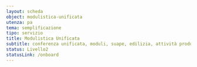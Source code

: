 ```yaml
---
layout: scheda
object: modulistica-unificata
utenza: pa
tema: semplificazione
tipo: servizio
title: Modulistica Unificata
subtitle: conferenza unificata, moduli, suape, edilizia, attività produttive
status: Livello2
statusLink: /onboard
---
```

